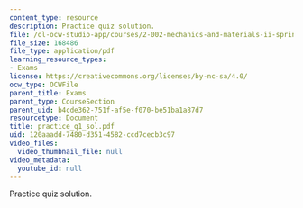 ```yaml
---
content_type: resource
description: Practice quiz solution.
file: /ol-ocw-studio-app/courses/2-002-mechanics-and-materials-ii-spring-2004/120aaadd7480d3514582ccd7cecb3c97_practice_q1_sol.pdf
file_size: 168486
file_type: application/pdf
learning_resource_types:
- Exams
license: https://creativecommons.org/licenses/by-nc-sa/4.0/
ocw_type: OCWFile
parent_title: Exams
parent_type: CourseSection
parent_uid: b4cde362-751f-af5e-f070-be51ba1a87d7
resourcetype: Document
title: practice_q1_sol.pdf
uid: 120aaadd-7480-d351-4582-ccd7cecb3c97
video_files:
  video_thumbnail_file: null
video_metadata:
  youtube_id: null
---
```

Practice quiz solution.